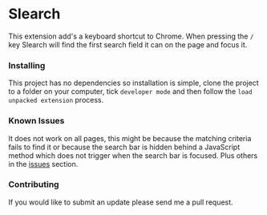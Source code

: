 Slearch
=======

This extension add's a keyboard shortcut to Chrome. When pressing the `/` key Slearch will find the first search field it can on the page and focus it.

### Installing

This project has no dependencies so installation is simple, clone the project to a folder on your computer, tick `developer mode` and then follow the `load unpacked extension` process.

### Known Issues

It does not work on all pages, this might be because the matching criteria fails to find it or because the search bar is hidden behind a JavaScript method which does not trigger when the search bar is focused. Plus others in the [issues](https://github.com/tim545/slearch-chromeBrowserExtension/issues) section. 

### Contributing

If you would like to submit an update please send me a pull request.